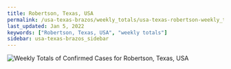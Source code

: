 ```yaml
---
title: Robertson, Texas, USA
permalink: /usa-texas-brazos/weekly_totals/usa-texas-robertson-weekly_totals.html
last_updated: Jan 5, 2022
keywords: ["Robertson, Texas, USA", "weekly totals"]
sidebar: usa-texas-brazos_sidebar
---
```


![Weekly Totals of Confirmed Cases for Robertson, Texas, USA](/covid_tracker/images/graphs/usa-texas-robertson-weekly_totals_graph.png)
